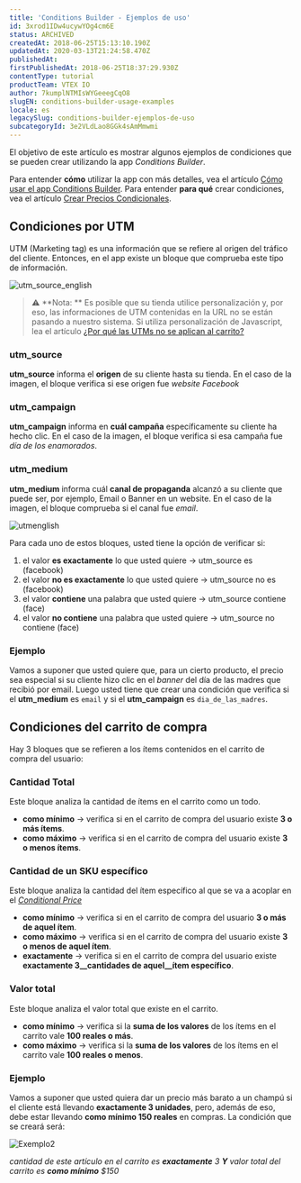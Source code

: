 ```yaml
---
title: 'Conditions Builder - Ejemplos de uso'
id: 3xrod1IDw4ucywYOg4cm6E
status: ARCHIVED
createdAt: 2018-06-25T15:13:10.190Z
updatedAt: 2020-03-13T21:24:58.470Z
publishedAt: 
firstPublishedAt: 2018-06-25T18:37:29.930Z
contentType: tutorial
productTeam: VTEX IO
author: 7kumplNTMIsWYGeeegCqO8
slugEN: conditions-builder-usage-examples
locale: es
legacySlug: conditions-builder-ejemplos-de-uso
subcategoryId: 3e2VLdLao8GGk4sAmMmwmi
---
```


El objetivo de este artículo es mostrar algunos ejemplos de condiciones que se pueden crear utilizando la app *Conditions Builder*.

Para entender __cómo__ utilizar la app con más detalles, vea el artículo [Cómo usar el app Conditions Builder](http://help.vtex.com/es/tutorial/como-usar-el-app-conditions-builder). 
Para entender __para qué__ crear condiciones, vea el artículo [Crear Precios Condicionales](http://help.vtex.com/es/tutorial/crear-precios-condicionales). 

## Condiciones por UTM

UTM (Marketing tag) es una información que se refiere al origen del tráfico del cliente. Entonces, en el app existe un bloque que comprueba este tipo de información.

![utm_source_english](https://images.ctfassets.net/alneenqid6w5/1eC4fEARZG84MYiSmekSIm/5c784e46e4ab63487f183f7cd2060ea9/utm_source_english.png)

>⚠️ **Nota: **
> Es posible que su tienda utilice personalización y, por eso, las informaciones de UTM contenidas en la URL no se están pasando a nuestro sistema. Si utiliza personalización de Javascript, lea el artículo [¿Por qué las UTMs no se aplican al carrito?](https://help.vtex.com/es/faq/por-que-las-utms-no-se-aplican-al-carrito)

### utm_source

__utm_source__ informa el __origen__ de su cliente hasta su tienda. En el caso de la imagen, el bloque verifica si ese origen fue *website Facebook*

### utm_campaign

__utm_campaign__ informa en __cuál campaña__ específicamente su cliente ha hecho clic. En el caso de la imagen, el bloque verifica si esa campaña fue *día de los enamorados*. 

### utm_medium

__utm_medium__ informa cuál __canal de propaganda__ alcanzó a su cliente que puede ser, por ejemplo, Email o Banner en un website. En el caso de la imagen, el bloque comprueba si el canal fue *email*.

![utmenglish](//images.ctfassets.net/alneenqid6w5/4lFJ73jp9Cysoes6igUKO2/6e099fe8ff1600fc165ef4c1b008bdaa/utmenglish.png)
  
Para cada uno de estos bloques, usted tiene la opción de verificar si:

1. el valor __es exactamente__ lo que usted quiere -> utm_source es (facebook)
2. el valor __no es exactamente__ lo que usted quiere -> utm_source no es (facebook)
3. el valor __contiene__ una palabra que usted quiere -> utm_source contiene (face)
4. el valor __no contiene__ una palabra que usted quiere -> utm_source no contiene (face)

### Ejemplo

Vamos a suponer que usted quiere que, para un cierto producto, el precio sea especial si su cliente hizo clic en el *banner* del día de las madres que recibió por email.
Luego usted tiene que crear una condición que verifica si el __utm_medium__ es `email` y si el __utm_campaign__ es `dia_de_las_madres`.


## Condiciones del carrito de compra

Hay 3 bloques que se refieren a los ítems contenidos en el carrito de compra del usuario:

### Cantidad Total

Este bloque analiza la cantidad de ítems en el carrito como un todo.

- __como mínimo__ -> verifica si en el carrito de compra del usuario existe __3 o más ítems__.
- __como máximo__ -> verifica si en el carrito de compra del usuario existe __3 o menos ítems__.

### Cantidad de un SKU específico
Este bloque analiza la cantidad del ítem específico al que se va a acoplar en el [*Conditional Price*]( http://help.vtex.com/es/tutorial/crear-precios-condicionales)

- __como mínimo__ -> verifica si en el carrito de compra del usuario __3 o más de aquel ítem__.
- __como máximo__ -> verifica si en el carrito de compra del usuario existe __3 o menos de aquel ítem__.
- __exactamente__ -> verifica si en el carrito de compra del usuario existe __exactamente 3__cantidades de aquel__ítem específico__.

### Valor total

Este bloque analiza el valor total que existe en el carrito.

- __como mínimo__ -> verifica si la __suma de los valores__ de los ítems en el carrito vale __100 reales o más__.
- __como máximo__ -> verifica si la __suma de los valores__ de los ítems en el carrito vale __100 reales o menos__.

### Ejemplo

Vamos a suponer que usted quiera dar un precio más barato a un champú si el cliente está llevando __exactamente 3 unidades__, pero, además de eso, debe estar llevando __como mínimo 150 reales__ en compras. La condición que se creará será:

![Exemplo2](//images.ctfassets.net/alneenqid6w5/11Z9LujUl66G80yGQyKI6S/fa33819d9e0ef37113466e3612d370d5/exemplo2.png)  

*cantidad de este artículo en el carrito es **exactamente** 3
**Y**
valor total del carrito es **como mínimo** $150*

